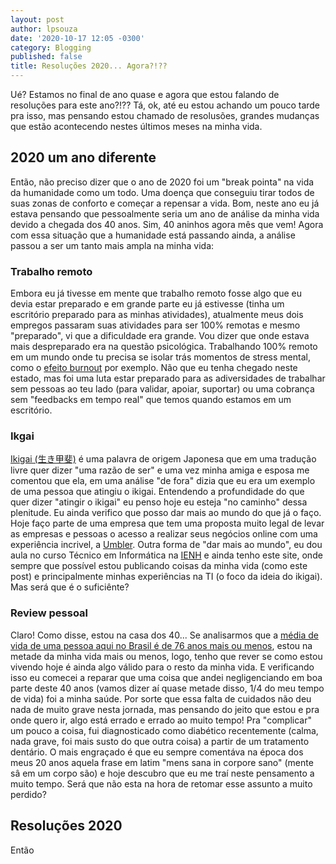 ```yaml
---
layout: post
author: lpsouza
date: '2020-10-17 12:05 -0300'
category: Blogging
published: false
title: Resoluções 2020... Agora?!??
---
```

Ué? Estamos no final de ano quase e agora que estou falando de resoluções para este ano?!?? Tá, ok, até eu estou achando um pouco tarde pra isso, mas pensando estou chamado de resolusões, grandes mudanças que estão acontecendo nestes últimos meses na minha vida.

## 2020 um ano diferente

Então, não preciso dizer que o ano de 2020 foi um "break pointa" na vida da humanidade como um todo. Uma doença que conseguiu tirar todos de suas zonas de conforto e começar a repensar a vida. Bom, neste ano eu já estava pensando que pessoalmente seria um ano de análise da minha vida devido a chegada dos 40 anos. Sim, 40 aninhos agora mês que vem! Agora com essa situação que a humanidade está passando ainda, a análise passou a ser um tanto mais ampla na minha vida:

### Trabalho remoto

Embora eu já tivesse em mente que trabalho remoto fosse algo que eu devia estar preparado e em grande parte eu já estivesse (tinha um escritório preparado para as minhas atividades), atualmente meus dois empregos passaram suas atividades para ser 100% remotas e mesmo "preparado", vi que a dificuldade era grande. Vou dizer que onde estava mais despreparado era na questão psicológica. Trabalhando 100% remoto em um mundo onde tu precisa se isolar trás momentos de stress mental, como o [efeito burnout](https://drauziovarella.uol.com.br/doencas-e-sintomas/sindrome-de-burnout-esgotamento-profissional/) por exemplo. Não que eu tenha chegado neste estado, mas foi uma luta estar preparado para as adiversidades de trabalhar sem pessoas ao teu lado (para validar, apoiar, suportar) ou uma cobrança sem "feedbacks em tempo real" que temos quando estamos em um escritório.

### Ikgai

[Ikigai (生き甲斐)](https://en.wikipedia.org/wiki/Ikigai) é uma palavra de origem Japonesa que em uma tradução livre quer dizer "uma razão de ser" e uma vez minha amiga e esposa me comentou que ela, em uma análise "de fora" dizia que eu era um exemplo de uma pessoa que atingiu o ikigai. Entendendo a profundidade do que quer dizer "atingir o ikigai" eu penso hoje eu esteja "no caminho" dessa plenitude. Eu ainda verifico que posso dar mais ao mundo do que já o faço. Hoje faço parte de uma empresa que tem uma proposta muito legal de levar as empresas e pessoas o acesso a realizar seus negócios online com uma experiência incrivel, a [Umbler](https://lpsouza.com/umbler/). Outra forma de "dar mais ao mundo", eu dou aula no curso Técnico em Informática na [IENH](https://ienh.com.br/) e ainda tenho este site, onde sempre que possível estou publicando coisas da minha vida (como este post) e principalmente minhas experiências na TI (o foco da ideia do ikigai). Mas será que é o suficiênte?

### Review pessoal

Claro! Como disse, estou na casa dos 40... Se analisarmos que a [média de vida de uma pessoa aqui no Brasil é de 76 anos mais ou menos](https://g1.globo.com/bemestar/noticia/2019/11/28/expectativa-de-vida-do-brasileiro-ao-nascer-foi-de-763-anos-em-2018-diz-ibge.ghtml), estou na metade da minha vida mais ou menos, logo, tenho que rever se como estou vivendo hoje é ainda algo válido para o resto da minha vida. E verificando isso eu comecei a reparar que uma coisa que andei negligenciando em boa parte deste 40 anos (vamos dizer aí quase metade disso, 1/4 do meu tempo de vida) foi a minha saúde. Por sorte que essa falta de cuidados não deu nada de muito grave nesta jornada, mas pensando do jeito que estou e pra onde quero ir, algo está errado e errado ao muito tempo! Pra "complicar" um pouco a coisa, fui diagnosticado como diabético recentemente (calma, nada grave, foi mais susto do que outra coisa) a partir de um tratamento dentário. O mais engraçado é que eu sempre comentáva na época dos meus 20 anos aquela frase em latim "mens sana in corpore sano" (mente sâ em um corpo são) e hoje descubro que eu me traí neste pensamento a muito tempo. Será que não esta na hora de retomar esse assunto a muito perdido?

## Resoluções 2020

Então 